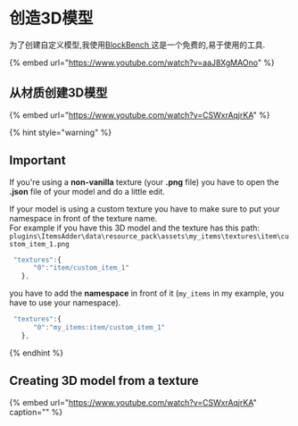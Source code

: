 # 创造3D模型

为了创建自定义模型,我使用[BlockBench ](https://blockbench.net/)这是一个免费的,易于使用的工具.

{% embed url="https://www.youtube.com/watch?v=aaJ8XgMAOno" %}

## 从材质创建3D模型

{% embed url="https://www.youtube.com/watch?v=CSWxrAqjrKA" %}

{% hint style="warning" %}
## Important

If you're using a **non-vanilla** texture \(your **.png** file\) you have to open the **.json** file of your model and do a little edit.

If your model is using a custom texture you have to make sure to put your namespace in front of the texture name.  
For example if you have this 3D model and the texture has this path: `plugins\ItemsAdder\data\resource_pack\assets\my_items\textures\item\custom_item_1.png`

```javascript
 "textures":{
      "0":"item/custom_item_1"
   },
```

you have to add the **namespace** in front of it \(`my_items` in my example, you have to use your namespace\).

```javascript
 "textures":{
      "0":"my_items:item/custom_item_1"
   },
```
{% endhint %}

## Creating 3D model from a texture

{% embed url="https://www.youtube.com/watch?v=CSWxrAqjrKA" caption="" %}

